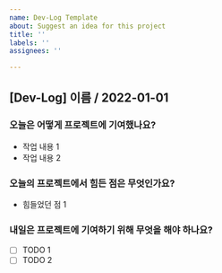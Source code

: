 ```yaml
---
name: Dev-Log Template
about: Suggest an idea for this project
title: ''
labels: ''
assignees: ''

---
```


## [Dev-Log] 이름 / 2022-01-01

### **오늘은 어떻게 프로젝트에 기여했나요?**

- 작업 내용 1
- 작업 내용 2

### **오늘의 프로젝트에서 힘든 점은 무엇인가요?**

- 힘들었던 점 1

### **내일은 프로젝트에 기여하기 위해 무엇을 해야 하나요?**

- [ ]  TODO 1
- [ ]  TODO 2
